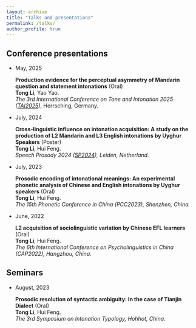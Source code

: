 ```yaml
---
layout: archive
title: "Talks and presentations"
permalink: /talks/
author_profile: true
---
```

## Conference presentations

- May, 2025

  **Production evidence for the perceptual asymmetry of Mandarin question and statement intonations** (Oral)<br>**Tong Li**, Yao Yao. <br> _The 3rd International Conference on Tone and Intonation 2025 ([TAI2025](https://www.tai2025.org/))_, Herrsching, Germany.

- July, 2024

  **Cross-linguistic influence on intonation acquisition: A study on the production of L2 Mandarin and L3 English intonations by Uyghur Speakers** (Poster)<br>**Tong Li**, Hui Feng. <br> _Speech Prosody 2024 ([SP2024](https://www.universiteitleiden.nl/sp2024)), Leiden, Netherland._ 

- July, 2023

  **Prosodic encoding of intonational meanings: An experimental phonetic analysis of Chinese and English intonations by Uyghur speakers** (Oral)<br>**Tong Li**, Hui Feng.<br> _The 15th Phonetic Conference in China (PCC2023), Shenzhen, China._
  
- June, 2022

  **L2 acquisition of sociolinguistic variation by Chinese EFL learners** (Oral)<br>**Tong Li**, Hui Feng.<br> _The 6th International Conference on Psycholinguistics in China (CAP2022), Hangzhou, China._
  
## Seminars

- August, 2023

  **Prosodic resolution of syntactic ambiguity: In the case of Tianjin Dialect** (Oral)<br> **Tong Li**, Hui Feng.<br> _The 3rd Symposium on Intonation Typology, Hohhot, China._ 
